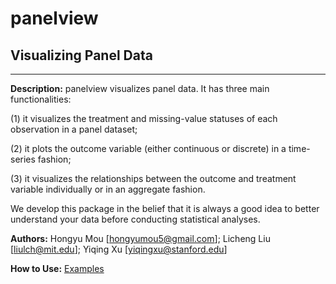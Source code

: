 # panelview

## Visualizing Panel Data
---

**Description:** panelview visualizes panel data. It has three main functionalities: 

(1) it visualizes the treatment and missing-value statuses of each observation in a panel dataset;

(2) it plots the outcome variable (either continuous or discrete) in a time-series fashion;

(3) it visualizes the relationships between the outcome and treatment variable individually or in an aggregate fashion.

We develop this package in the belief that it is always a good idea to better understand your data before conducting statistical analyses.

**Authors:** Hongyu Mou [hongyumou5@gmail.com]; Licheng Liu [<liulch@mit.edu>]; Yiqing Xu [<yiqingxu@stanford.edu>]

**How to Use:** [Examples](https://yiqingxu.org/packages/panelview/panelview.html)

